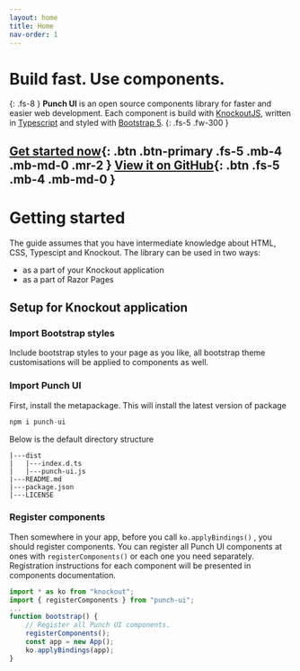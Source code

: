 ```yaml
---
layout: home
title: Home
nav-order: 1
---
```

# Build fast. Use components.
{: .fs-8 }
**Punch UI** is an open source components library for faster and easier web development. Each component is build with [KnockoutJS](https://knockoutjs.com/index.html), written in [Typescript](https://www.typescriptlang.org/) and styled with [Bootstrap 5](https://getbootstrap.com/).
{: .fs-5 .fw-300 }

[Get started now](#getting-started){: .btn .btn-primary .fs-5 .mb-4 .mb-md-0 .mr-2 } [View it on GitHub](https://github.com/mtutynina/punch-ui){: .btn .fs-5 .mb-4 .mb-md-0 }
---
# Getting started
The guide assumes that you have intermediate knowledge about HTML, CSS, Typescipt and Knockout.
The library can be used in two ways:
- as a part of your Knockout application
- as a part of Razor Pages

## Setup for Knockout application
### Import Bootstrap styles
Include bootstrap styles to your page as you like, all bootstrap theme customisations will be applied to components as well.

### Import Punch UI
First, install the metapackage. This will install the latest version of package
```js
npm i punch-ui
```
Below is the default directory structure
```
|---dist
|   |---index.d.ts
|   |---punch-ui.js
|---README.md
|---package.json
|---LICENSE
```
### Register components
Then somewhere in your app, before you call ```ko.applyBindings()``` , you should register components.
You can register all Punch UI components at ones with ```registerComponents()``` or each one you need separately.
Registration instructions for each component will be presented in components documentation.
```js
import * as ko from "knockout";
import { registerComponents } from "punch-ui";
...
function bootstrap() {
    // Register all Punch UI components.
    registerComponents();
    const app = new App();
    ko.applyBindings(app);
}
```

